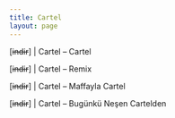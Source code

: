```yaml
---
title: Cartel
layout: page
---
```


[<del>indir</del>]   |   Cartel &#8211; Cartel

[<del>indir</del>]   |   Cartel &#8211; Remix

[<del>indir</del>]   |   Cartel &#8211; Maffayla Cartel

[<del>indir</del>]   |   Cartel &#8211; Bugünkü Neşen Cartelden